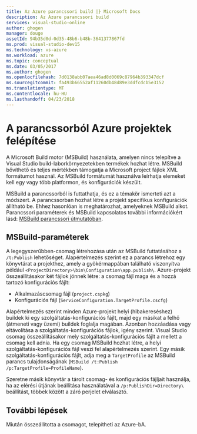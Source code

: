 ```yaml
---
title: Az Azure parancssori build |} Microsoft Docs
description: Az Azure parancssori build
services: visual-studio-online
author: ghogen
manager: douge
assetId: 94b35d0d-0d35-48b6-b48b-3641377867fd
ms.prod: visual-studio-dev15
ms.technology: vs-azure
ms.workload: azure
ms.topic: conceptual
ms.date: 03/05/2017
ms.author: ghogen
ms.openlocfilehash: 7d0138abb07aea46ad8d0069c87964b393347dcf
ms.sourcegitcommit: fa493b66552af11260db48d89e3ddfcdcb5e3152
ms.translationtype: MT
ms.contentlocale: hu-HU
ms.lasthandoff: 04/23/2018
---
```

# <a name="building-azure-projects-from-the-command-line"></a>A parancssorból Azure projektek felépítése
A Microsoft Build motor (MSBuild) használata, amelyen nincs telepítve a Visual Studio build-laborkörnyezetekben termékek hozhat létre. MSBuild bővíthető és teljes mértékben támogatja a Microsoft project fájlok XML formátumot használ. Az MSBuild formátumát használva leírhatja elemeket kell egy vagy több platformon, és konfigurációk készült.

MSBuild a parancssorból is futtathatja, és ez a témakör ismerteti azt a módszert. A parancssorban hozhat létre a projekt specifikus konfigurációk állítható be. Ehhez hasonlóan is meghatározhat, amelyeknek MSBuild alkot. Parancssori paraméterek és MSBuild kapcsolatos további információkért lásd: [MSBuild parancssori útmutatóban](https://msdn.microsoft.com/library/ms164311.aspx).

## <a name="msbuild-parameters"></a>MSBuild-paraméterek
A legegyszerűbben-csomag létrehozása után az MSBuild futtatásához a `/t:Publish` lehetőséget. Alapértelmezés szerint ez a parancs létrehoz egy könyvtárat a projekthez, amely a gyökérmappában található viszonyítva például `<ProjectDirectory>\bin\Configuration\app.publish\`. Azure-projekt összeállításakor két fájlok jönnek létre: a csomag fájl maga és a hozzá tartozó konfigurációs fájlt:

* Alkalmazáscsomag fájl (`project.cspkg`)
* Konfigurációs fájl (`ServiceConfiguration.TargetProfile.cscfg`)

Alapértelmezés szerint minden Azure-projekt helyi (hibakereséshez) buildek ki egy szolgáltatás-konfigurációs fájlt, majd egy másikat a felhő (átmeneti vagy üzemi) buildek foglalja magában. Azonban hozzáadása vagy eltávolítása a szolgáltatás-konfigurációs fájlok, igény szerint. Visual Studio csomag összeállításakor mely szolgáltatás-konfigurációs fájlt a mellett a csomag kell adnia. Ha egy csomag MSBuild hozhat létre, a helyi szolgáltatás-konfigurációs fájl veszi fel alapértelmezés szerint. Egy másik szolgáltatás-konfigurációs fájlt, adja meg a `TargetProfile` az MSBuild parancs tulajdonságának (`MSBuild /t:Publish /p:TargetProfile=ProfileName`).

Szeretne másik könyvtár a tárolt csomag- és konfigurációs fájljait használja, ha az elérési útjának beállítása használatával a `/p:PublishDir=Directory\` beállítást, többek között a záró perjelet elválasztó.

## <a name="next-steps"></a>További lépések
Miután összeállította a csomagot, telepítheti az Azure-bA.